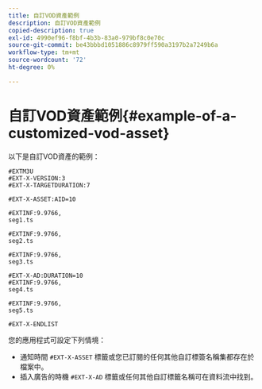 ```yaml
---
title: 自訂VOD資產範例
description: 自訂VOD資產範例
copied-description: true
exl-id: 4990ef96-f8bf-4b3b-83a0-979bf8c0e70c
source-git-commit: be43bbbd1051886c8979ff590a3197b2a7249b6a
workflow-type: tm+mt
source-wordcount: '72'
ht-degree: 0%

---
```


# 自訂VOD資產範例{#example-of-a-customized-vod-asset}

以下是自訂VOD資產的範例：

```
#EXTM3U
#EXT-X-VERSION:3
#EXT-X-TARGETDURATION:7
 
#EXT-X-ASSET:AID=10
 
#EXTINF:9.9766,
seg1.ts
 
#EXTINF:9.9766,
seg2.ts
 
#EXTINF:9.9766,
seg3.ts
 
#EXT-X-AD:DURATION=10
#EXTINF:9.9766,
seg4.ts
 
#EXTINF:9.9766,
seg5.ts
 
#EXT-X-ENDLIST
```

您的應用程式可設定下列情境：

* 通知時間 `#EXT-X-ASSET` 標籤或您已訂閱的任何其他自訂標簽名稱集都存在於檔案中。
* 插入廣告的時機 `#EXT-X-AD` 標籤或任何其他自訂標籤名稱可在資料流中找到。
